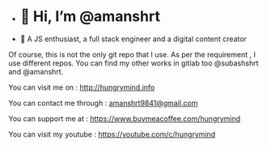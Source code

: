 - # 👋 Hi, I’m @amanshrt #
- 👀 A JS enthusiast, a full stack engineer and a digital content creator

Of course, this is not the only git repo that I use. As per the requirement , I use different repos. You can find my other works in gitlab too @subashshrt and @amanshrt.

You can visit me  on : http://hungrymind.info

You can contact me through : amanshrt9841@gmail.com

You can support me at : https://www.buymeacoffee.com/hungrymind

You can visit my youtube : https://youtube.com/c/hungrymind



<!---
amanshrt/amanshrt is a ✨ special ✨ repository because its `README.md` (this file) appears on your GitHub profile.
You can click the Preview link to take a look at your changes.
--->
